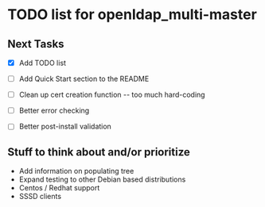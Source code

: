 # TODO list for openldap_multi-master


## Next Tasks
- [x] Add TODO list
- [ ] Add Quick Start section to the README
- [ ] Clean up cert creation function -- too much hard-coding
- [ ] Better error checking
- [ ] Better post-install validation


## Stuff to think about and/or prioritize
* Add information on populating tree
* Expand testing to other Debian based distributions
* Centos / Redhat support
* SSSD clients


